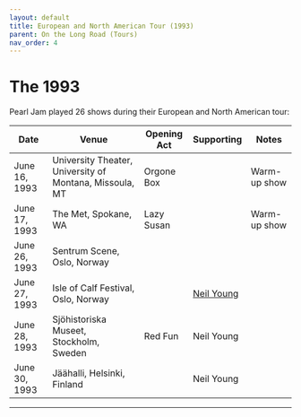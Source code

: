 ```yaml
---
layout: default
title: European and North American Tour (1993)
parent: On the Long Road (Tours)
nav_order: 4
---
```


# The 1993 

Pearl Jam played 26 shows during their European and North American tour:

| Date | Venue | Opening Act | Supporting | Notes 
| ---- | ----- | ----------- | ---------- | -----
| June 16, 1993 | University Theater, University of Montana, Missoula, MT | Orgone Box | | Warm-up show
| June 17, 1993 | The Met, Spokane, WA | Lazy Susan | | Warm-up show
| June 26, 1993 | Sentrum Scene, Oslo, Norway | | |
| June 27, 1993 | Isle of Calf Festival, Oslo, Norway | | [Neil Young](https://pearljamopedia.ml/docs/Notable-Mentions/People/Neil-Young) | 
| June 28, 1993 | Sjöhistoriska Museet, Stockholm, Sweden | Red Fun | Neil Young |
| June 30, 1993 | Jäähalli, Helsinki, Finland | | Neil Young

---------------------------------------------------------------------------------

